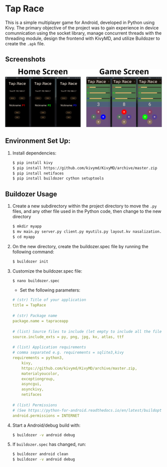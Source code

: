 # Tap Race

This is a simple multiplayer game for Android, developed in Python using Kivy. The primary objective of the project was to gain experience in device comunnication using the socket library, manage concurrent threads with the threading module, design the frontend with KivyMD, and utilize Buildozer to create the `.apk` file. 

## Screenshots

<p align="center">
<img src="images/screenshot.png">
</p>

## Environment Set Up:

1. Install dependencies:
    ```bash
    $ pip install kivy
    $ pip install https://github.com/kivymd/KivyMD/archive/master.zip
    $ pip install netifaces
    $ pip install buildozer cython setuptools
    ```
## Buildozer Usage
1. Create a new subdirectory within the project directory to move the `.py` files, and any other file used in the Python code, then change to the new directory
    ```bash
    $ mkdir myapp
    $ mv main.py server.py client.py myutils.py layout.kv nasalization.ttf myapp
    $ cd myapp
    ```
2. On the new directory, create the buildozer.spec file by running the following command:
    ```bash
    $ buildozer init
    ```
3. Customize the buildozer.spec file:
    ```bash
    $ nano buildozer.spec
    ```
   - Set the following parameters:
    ```yml
    # (str) Title of your application
    title = TapRace
    
    # (str) Package name
    package.name = tapraceapp 

    # (list) Source files to include (let empty to include all the files)
    source.include_exts = py, png, jpg, kv, atlas, ttf
   
    # (list) Application requirements
    # comma separated e.g. requirements = sqlite3,kivy
    requirements = python3,
        kivy,
        https://github.com/kivymd/KivyMD/archive/master.zip,
        materialyoucolor,
        exceptiongroup,
        asyncgui,
        asynckivy,
        netifaces

    # (list) Permissions
    # (See https://python-for-android.readthedocs.io/en/latest/buildoptions/#build-options-1 for all the supported syntaxes and properties)
    android.permissions = INTERNET
    ```
4. Start a Android/debug build with:
    ```bash
    $ buildozer -v android debug 
    ```
5. If `buildozer.spec` has changed, run:
    ```bash
    $ buildozer android clean
    $ buildozer -v android debug 
    ```
